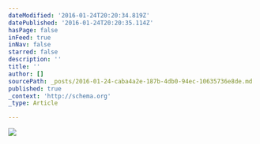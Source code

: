 ```yaml
---
dateModified: '2016-01-24T20:20:34.819Z'
datePublished: '2016-01-24T20:20:35.114Z'
hasPage: false
inFeed: true
inNav: false
starred: false
description: ''
title: ''
author: []
sourcePath: _posts/2016-01-24-caba4a2e-187b-4db0-94ec-10635736e8de.md
published: true
_context: 'http://schema.org'
_type: Article

---
```

![](https://the-grid-user-content.s3-us-west-2.amazonaws.com/6249a0b5-b937-4082-949e-8dd2de335a65.jpg)